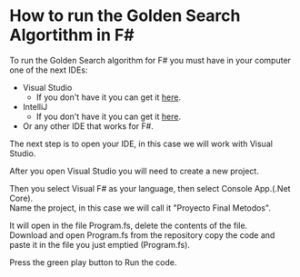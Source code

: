 # How to run the Golden Search Algortithm in F#
To run the Golden Search algorithm for F# you must have in your computer one of the next IDEs: <br />
* Visual Studio
    * If you don't have it you can get it [here](https://www.visualstudio.com/downloads/).
* IntelliJ 
    * If you don't have it you can get it [here](https://www.jetbrains.com/idea/download/#section=windows).
* Or any other IDE that works for F#. <br />

The next step is to open your IDE, in this case we will work with Visual Studio. <br />

After you open Visual Studio you will need to create a new project. <br />

Then you select Visual F# as your language, then select Console App.(.Net Core).<br />
Name the project, in this case we will call it "Proyecto Final Metodos". <br />

It will open in the file Program.fs, delete the contents of the file. <br /> 
Download and open Program.fs from the repository copy the code and paste it in the file you just emptied (Program.fs).<br />

Press the green play button to Run the code.



